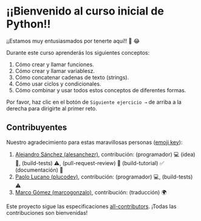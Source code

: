 # ¡¡Bienvenido al curso inicial de Python!!

¡¡Estamos muy entusiasmados por tenerte aquí!! 🎉 😂

Durante este curso aprenderás los siguientes conceptos:

1. Cómo crear y llamar funciones.
2. Cómo crear y llamar variablesz.
3. Cómo concatenar cadenas de texto (strings).
4. Cómo usar ciclos y condicionales.
5. Cómo combinar y usar todos estos conceptos de diferentes formas.

Por favor, haz clic en el botón de `Siguiente ejercicio →` de arriba a la derecha para dirigirte al primer reto.

## Contribuyentes

Nuestro agradecimiento para estas maravillosas personas ([emoji key](https://github.com/kentcdodds/all-contributors#emoji-key)):

1. [Alejandro Sánchez (alesanchezr)](https://github.com/alesanchezr), contribución: (programador) :computer: (idea) 🤔, (build-tests) :warning:, (pull-request-review) :eyes: (build-tutorial) :white_check_mark: (documentación) :book:
2. [Paolo Lucano (plucodev)](https://github.com/plucodev), contribución: (programador) :computer:, (build-tests) :warning:
3. [Marco Gómez (marcogonzalo)](https://github.com/marcogonzalo), contribución: (traducción) :earth_africa:

Este proyecto sigue las especificaciones
[all-contributors](https://github.com/kentcdodds/all-contributors). 
¡Todas las contribuciones son bienvenidas!
